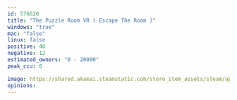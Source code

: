 ```yaml
---
id: 576620
title: "The Puzzle Room VR ( Escape The Room )"
windows: "true"
mac: "false"
linux: false
positive: 40
negative: 12
estimated_owners: "0 - 20000"
peak_ccu: 0

image: https://shared.akamai.steamstatic.com/store_item_assets/steam/apps/576620/header.jpg?t=1632957287
opinions:
---
```

